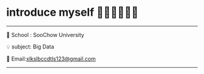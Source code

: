 # introduce myself 🙋🏻‍♀️🙋🏻‍♀️
---
  🏫 School : SooChow University
  
  💡 subject: Big Data
  
  📨 Email:xlkslbccdtls123@gmail.com
  
---
